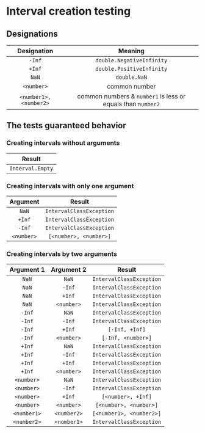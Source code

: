 # Interval creation testing

## Designations

|Designation|Meaning|
|:-:|:-:|
|`-Inf`|`double.NegativeInfinity`|
|`+Inf`|`double.PositiveInfinity`|
|`NaN`|`double.NaN`|
|`<number>`|common number|
|`<number1>, <number2>`|common numbers & `number1` is less or equals than `number2`|

## The tests guaranteed behavior

### Creating intervals without arguments 
|Result|
|:-:|
|`Interval.Empty`|

### Creating intervals with only one argument
|Argument|Result|
|:-:|:-:|
|`NaN`|`IntervalClassException`|
|`+Inf`|`IntervalClassException`|
|`-Inf`|`IntervalClassException`|
|`<number>`|`[<number>, <number>]`|

### Creating intervals by two arguments
|Argument 1|Argument 2|Result|
|:-:|:-:|:-:|
|`NaN`|`NaN`|`IntervalClassException`|
|`NaN`|`-Inf`|`IntervalClassException`|
|`NaN`|`+Inf`|`IntervalClassException`|
|`NaN`|`<number>`|`IntervalClassException`|
|`-Inf`|`NaN`|`IntervalClassException`|
|`-Inf`|`-Inf`|`IntervalClassException`|
|`-Inf`|`+Inf`|`[-Inf, +Inf]`|
|`-Inf`|`<number>`|`[-Inf, <number>]`|
|`+Inf`|`NaN`|`IntervalClassException`|
|`+Inf`|`-Inf`|`IntervalClassException`|
|`+Inf`|`+Inf`|`IntervalClassException`|
|`+Inf`|`<number>`|`IntervalClassException`|
|`<number>`|`NaN`|`IntervalClassException`|
|`<number>`|`-Inf`|`IntervalClassException`|
|`<number>`|`+Inf`|`[<number>, +Inf]`|
|`<number>`|`<number>`|`[<number>, <number>]`|
|`<number1>`|`<number2>`|`[<number1>, <number2>]`|
|`<number2>`|`<number1>`|`IntervalClassException`|
